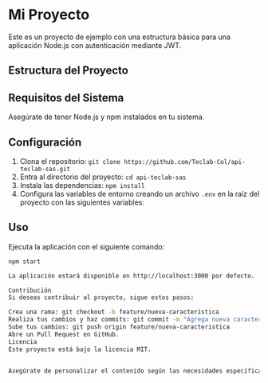 # Mi Proyecto

Este es un proyecto de ejemplo con una estructura básica para una aplicación Node.js con autenticación mediante JWT.

## Estructura del Proyecto


## Requisitos del Sistema

Asegúrate de tener Node.js y npm instalados en tu sistema.

## Configuración

1. Clona el repositorio: `git clone https://github.com/Teclab-Col/api-teclab-sas.git`
2. Entra al directorio del proyecto: `cd api-teclab-sas`
3. Instala las dependencias: `npm install`
4. Configura las variables de entorno creando un archivo `.env` en la raíz del proyecto con las siguientes variables:


## Uso

Ejecuta la aplicación con el siguiente comando:

```bash
npm start

La aplicación estará disponible en http://localhost:3000 por defecto.

Contribución
Si deseas contribuir al proyecto, sigue estos pasos:

Crea una rama: git checkout -b feature/nueva-caracteristica
Realiza tus cambios y haz commits: git commit -m "Agrega nueva característica"
Sube tus cambios: git push origin feature/nueva-caracteristica
Abre un Pull Request en GitHub.
Licencia
Este proyecto está bajo la licencia MIT.


Asegúrate de personalizar el contenido según las necesidades específicas de tu proyecto. Puedes agregar secciones adicionales o ajustar las existentes según tus requisitos y preferencias.
